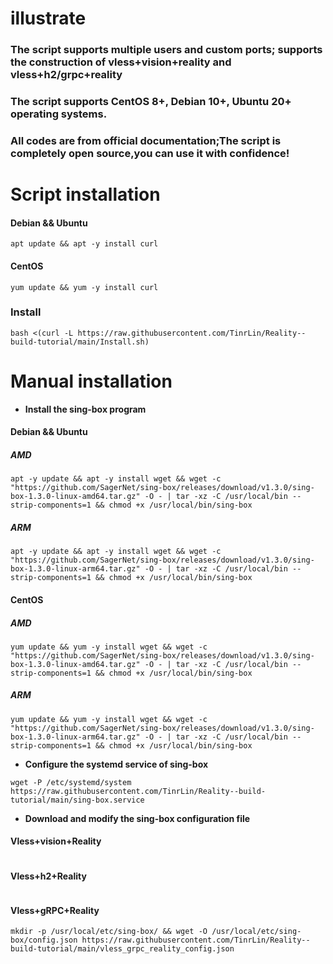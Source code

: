 # **illustrate**
### The script supports multiple users and custom ports; supports the construction of vless+vision+reality and vless+h2/grpc+reality
### The script supports CentOS 8+, Debian 10+, Ubuntu 20+ operating systems.
### All codes are from official documentation;The script is completely open source,you can use it with confidence!
# **Script installation**
#### Debian && Ubuntu
```
apt update && apt -y install curl
```
#### CentOS
```
yum update && yum -y install curl
```
### Install
```
bash <(curl -L https://raw.githubusercontent.com/TinrLin/Reality--build-tutorial/main/Install.sh)
```
# **Manual installation**
- **Install the sing-box program**
#### Debian && Ubuntu
##### AMD
```
apt -y update && apt -y install wget && wget -c "https://github.com/SagerNet/sing-box/releases/download/v1.3.0/sing-box-1.3.0-linux-amd64.tar.gz" -O - | tar -xz -C /usr/local/bin --strip-components=1 && chmod +x /usr/local/bin/sing-box
```
##### ARM
```
apt -y update && apt -y install wget && wget -c "https://github.com/SagerNet/sing-box/releases/download/v1.3.0/sing-box-1.3.0-linux-arm64.tar.gz" -O - | tar -xz -C /usr/local/bin --strip-components=1 && chmod +x /usr/local/bin/sing-box
```
#### CentOS
##### AMD
```
yum update && yum -y install wget && wget -c "https://github.com/SagerNet/sing-box/releases/download/v1.3.0/sing-box-1.3.0-linux-amd64.tar.gz" -O - | tar -xz -C /usr/local/bin --strip-components=1 && chmod +x /usr/local/bin/sing-box
```
##### ARM
```
yum update && yum -y install wget && wget -c "https://github.com/SagerNet/sing-box/releases/download/v1.3.0/sing-box-1.3.0-linux-arm64.tar.gz" -O - | tar -xz -C /usr/local/bin --strip-components=1 && chmod +x /usr/local/bin/sing-box
```
- **Configure the systemd service of sing-box**
```
wget -P /etc/systemd/system https://raw.githubusercontent.com/TinrLin/Reality--build-tutorial/main/sing-box.service
```
- **Download and modify the sing-box configuration file**
#### Vless+vision+Reality
```

```
#### Vless+h2+Reality
```

```
#### Vless+gRPC+Reality
```
mkdir -p /usr/local/etc/sing-box/ && wget -O /usr/local/etc/sing-box/config.json https://raw.githubusercontent.com/TinrLin/Reality--build-tutorial/main/vless_grpc_reality_config.json
```


























